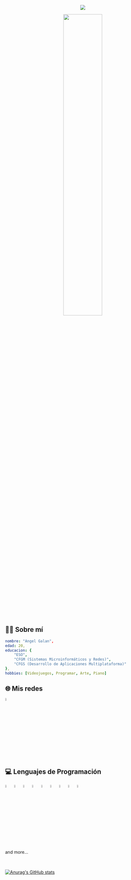 <p align="center">
  <img src="https://capsule-render.vercel.app/api?text=Mi%20Perfil&animation=fadeIn&type=waving&color=gradient&height=100"/>
</p>

<div align="center">
  <img width="50%" src="https://i.redd.it/1d11s820dgm91.gif"/>
</div>

<h2>🧑‍💻 Sobre mí</h2>

```yaml
nombre: "Angel Galan",
edad: 20,
educacion: {
    "ESO",
    "CFGM (Sistemas Microinformáticos y Redes)",
    "CFGS (Desarrollo de Aplicaciones Multiplataforma)"
},
hobbies: [Videojuegos, Programar, Arte, Piano]
```

<h2>🌐 Mis redes</h2>
<a href="https://www.linkedin.com/in/angel-galan-aixut-750a49293">
  <img width="5%" src="https://upload.wikimedia.org/wikipedia/commons/c/ca/LinkedIn_logo_initials.png"/>
</a>

<h2>💻 Lenguajes de Programación</h2> 
<div float="left">
  <img width="5%" src="https://cdn.jsdelivr.net/gh/devicons/devicon@latest/icons/javascript/javascript-original.svg"/>
  <img width="5%" src="https://cdn.jsdelivr.net/gh/devicons/devicon@latest/icons/typescript/typescript-original.svg"/>
  <img width="5%" src="https://cdn.jsdelivr.net/gh/devicons/devicon@latest/icons/java/java-original-wordmark.svg"/>
  <img width="5%" src="https://cdn.jsdelivr.net/gh/devicons/devicon@latest/icons/html5/html5-original-wordmark.svg"/>
  <img width="5%" src="https://cdn.jsdelivr.net/gh/devicons/devicon@latest/icons/css3/css3-original-wordmark.svg"/>
  <img width="5%" src="https://cdn.jsdelivr.net/gh/devicons/devicon@latest/icons/nodejs/nodejs-original-wordmark.svg"/>
  <img width="5%" src="https://cdn.jsdelivr.net/gh/devicons/devicon@latest/icons/sqldeveloper/sqldeveloper-original.svg"/>
  <img width="5%" src="https://cdn.jsdelivr.net/gh/devicons/devicon@latest/icons/sqlite/sqlite-original.svg"/>
  <img width="5%" src="https://cdn.jsdelivr.net/gh/devicons/devicon@latest/icons/dotnetcore/dotnetcore-original.svg"/>

  and more...
</div>

<br></br>
[![Anurag's GitHub stats](https://github-readme-stats.vercel.app/api?username=agalan14&show_icons=true&theme=transparent&locale=es)](https://github.com/anuraghazra/github-readme-stats)
